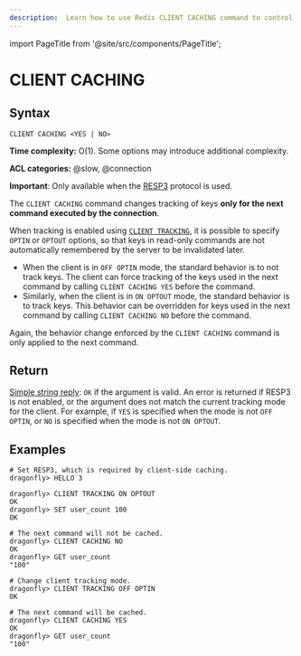 ```yaml
---
description:  Learn how to use Redis CLIENT CACHING command to control server-assisted client side caching for the connection.
---
```


import PageTitle from '@site/src/components/PageTitle';

# CLIENT CACHING

<PageTitle title="CLIENT CACHING Command (Documentation) | Dragonfly" />

## Syntax

    CLIENT CACHING <YES | NO>

**Time complexity:** O(1). Some options may introduce additional complexity.

**ACL categories:** @slow, @connection

**Important**: Only available when the [RESP3](https://github.com/redis/redis-specifications/blob/master/protocol/RESP3.md) protocol is used.

The `CLIENT CACHING` command changes tracking of keys **only for the next command executed by the connection**.

When tracking is enabled using [`CLIENT TRACKING`](./client-tracking.md), it is possible to specify `OPTIN` or `OPTOUT` options,
so that keys in read-only commands are not automatically remembered by the server to be invalidated later.

- When the client is in `OFF OPTIN` mode, the standard behavior is to not track keys.
  The client can force tracking of the keys used in the next command by calling `CLIENT CACHING YES` before the command.
- Similarly, when the client is in `ON OPTOUT` mode, the standard behavior is to track keys.
  This behavior can be overridden for keys used in the next command by calling `CLIENT CACHING NO` before the command.

Again, the behavior change enforced by the `CLIENT CACHING` command is only applied to the next command.

## Return

[Simple string reply](https://redis.io/docs/latest/develop/reference/protocol-spec/#simple-strings): `OK` if the argument is valid.
An error is returned if RESP3 is not enabled, or the argument does not match the current tracking mode for the client.
For example, if `YES` is specified when the mode is not `OFF OPTIN`, or `NO` is specified when the mode is not `ON OPTOUT`.

## Examples

```shell
# Set RESP3, which is required by client-side caching.
dragonfly> HELLO 3

dragonfly> CLIENT TRACKING ON OPTOUT
OK
dragonfly> SET user_count 100
OK

# The next command will not be cached.
dragonfly> CLIENT CACHING NO
OK
dragonfly> GET user_count
"100"

# Change client tracking mode.
dragonfly> CLIENT TRACKING OFF OPTIN
OK

# The next command will be cached.
dragonfly> CLIENT CACHING YES
OK
dragonfly> GET user_count
"100"
```
